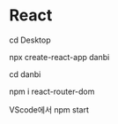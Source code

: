 # React

<p>cd Desktop
<p>npx create-react-app danbi
<p>cd danbi 
<p>npm i react-router-dom
<p>VScode에서 npm start
